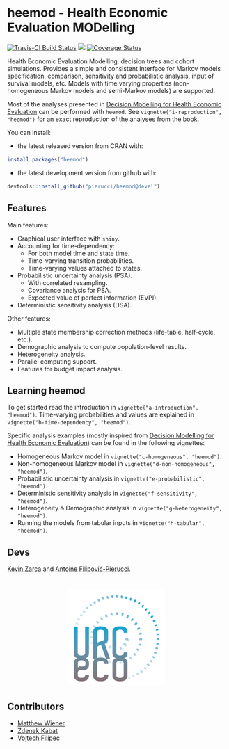 # heemod - Health Economic Evaluation MODelling

[![Travis-CI Build Status](https://travis-ci.org/pierucci/heemod.svg?branch=devel)](https://travis-ci.org/pierucci/heemod) [![](http://www.r-pkg.org/badges/version/heemod)](http://www.r-pkg.org/pkg/heemod) [![Coverage Status](https://img.shields.io/codecov/c/github/pierucci/heemod/devel.svg)](https://codecov.io/github/pierucci/heemod?branch=devel)

Health Economic Evaluation Modelling: decision trees and cohort simulations. Provides a simple and consistent interface for Markov models specification, comparison, sensitivity and probabilistic analysis, input of survival models, etc. Models with time varying properties (non-homogeneous Markov models and semi-Markov models) are supported.

Most of the analyses presented in [Decision Modelling for Health Economic Evaluation](http://ukcatalogue.oup.com/product/9780198526629.do) can be performed with `heemod`. See `vignette("i-reproduction", "heemod")` for an exact reproduction of the analyses from the book.

You can install:

  * the latest released version from CRAN with:

```r
install.packages("heemod")
```

  * the latest development version from github with:

```r
devtools::install_github("pierucci/heemod@devel")
```

## Features

Main features:

  * Graphical user interface with `shiny`.
  * Accounting for time-dependency:
    * For both model time and state time.
    * Time-varying transition probabilities.
    * Time-varying values attached to states.
  * Probabilistic uncertainty analysis (PSA).
    * With correlated resampling.
    * Covariance analysis for PSA.
    * Expected value of perfect information (EVPI).
  * Deterministic sensitivity analysis (DSA).
  
Other features:
  
  * Multiple state membership correction methods (life-table, half-cycle, etc.).
  * Demographic analysis to compute population-level results.
  * Heterogeneity analysis.
  * Parallel computing support.
  * Features for budget impact analysis.

## Learning heemod

To get started read the introduction in `vignette("a-introduction", "heemod")`. Time-varying probabilities and values are explained in `vignette("b-time-dependency", "heemod")`.

Specific analysis examples (mostly inspired from [Decision Modelling for Health Economic Evaluation](http://ukcatalogue.oup.com/product/9780198526629.do)) can be found in the following vignettes:

  * Homogeneous Markov model in `vignette("c-homogeneous", "heemod")`.
  * Non-homogeneous Markov model in `vignette("d-non-homogeneous", "heemod")`.
  * Probabilistic uncertainty analysis in `vignette("e-probabilistic", "heemod")`.
  * Deterministic sensitivity analysis in `vignette("f-sensitivity", "heemod")`.
  * Heterogeneity & Demographic analysis in `vignette("g-heterogeneity", "heemod")`.
  * Running the models from tabular inputs in `vignette("h-tabular", "heemod")`.

## Devs

[Kevin Zarca](http://www.urc-eco.fr/Kevin-ZARCA,402) and [Antoine Filipović-Pierucci](https://pierucci.org).

<h1 align="center">
<a href="http://www.urc-eco.fr">
	<img width="220" src="./inst/media/logo.png" alt="">
</a>
</h1>

## Contributors

  * [Matthew Wiener](https://github.com/MattWiener)
  * [Zdenek Kabat](https://github.com/zkabat)
  * [Vojtech Filipec](https://github.com/vojtech-filipec)
